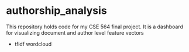 # authorship_analysis
This repository holds code for my CSE 564 final project. It is a dashboard for visualizing document and author level feature vectors


- tfidf wordcloud